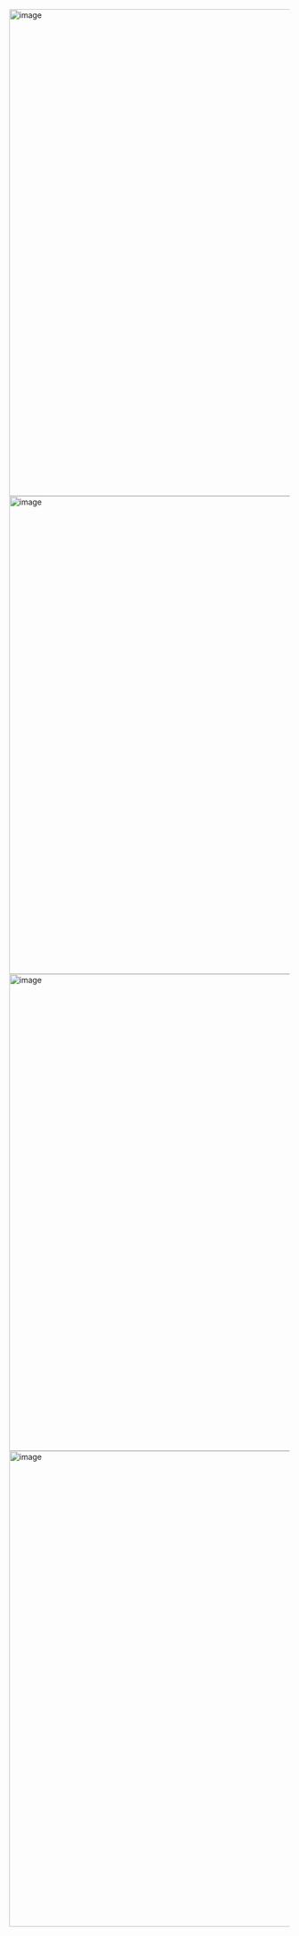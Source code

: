 <img width="874" alt="image" src="https://user-images.githubusercontent.com/92627309/222399003-2dee847d-5121-4527-849e-fc1039a2c329.png">
<img width="858" alt="image" src="https://user-images.githubusercontent.com/92627309/222399098-dd3696af-0b92-4387-a5a9-8e4f1f4e8424.png">
<img width="856" alt="image" src="https://user-images.githubusercontent.com/92627309/222399142-1281dfd1-7cb0-4948-bdda-5645efcd9312.png">
<img width="854" alt="image" src="https://user-images.githubusercontent.com/92627309/222399237-10f906d9-ecd9-41f5-84ab-e8adb868465e.png">
